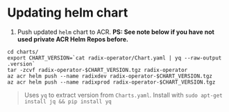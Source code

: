 # Updating helm chart

1. Push updated `helm` chart to ACR. **PS: See note below if you have not used private ACR Helm Repos before.**

```
cd charts/
export CHART_VERSION=`cat radix-operator/Chart.yaml | yq --raw-output .version`
tar -zcvf radix-operator-$CHART_VERSION.tgz radix-operator
az acr helm push --name radixdev radix-operator-$CHART_VERSION.tgz
az acr helm push --name radixprod radix-operator-$CHART_VERSION.tgz
``` 

> Uses `yq` to extract version from `Charts.yaml`. Install with `sudo apt-get install jq && pip install yq`
